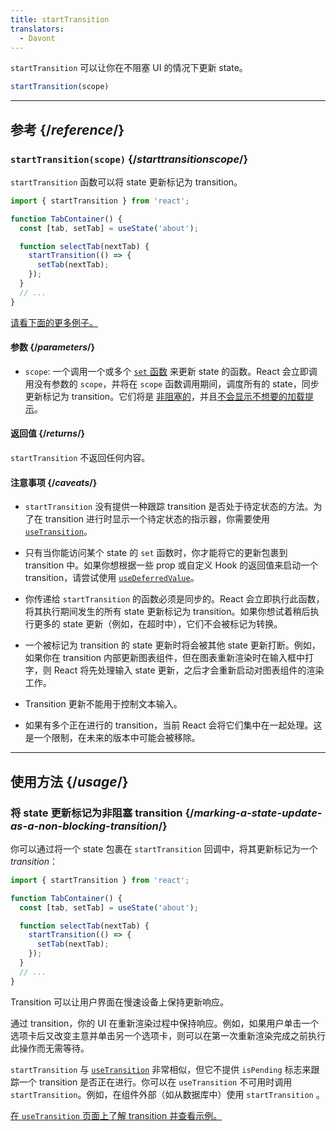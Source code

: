 ```yaml
---
title: startTransition
translators:
  - Davont
---
```


<Intro>

`startTransition` 可以让你在不阻塞 UI 的情况下更新 state。

```js
startTransition(scope)
```

</Intro>

<InlineToc />

---

## 参考 {/*reference*/}

### `startTransition(scope)` {/*starttransitionscope*/}

`startTransition` 函数可以将 state 更新标记为 transition。

```js {7,9}
import { startTransition } from 'react';

function TabContainer() {
  const [tab, setTab] = useState('about');

  function selectTab(nextTab) {
    startTransition(() => {
      setTab(nextTab);
    });
  }
  // ...
}
```

[请看下面的更多例子。](#usage)

#### 参数 {/*parameters*/}

* `scope`: 一个调用一个或多个 [`set` 函数](/reference/react/useState#setstate) 来更新 state 的函数。React 会立即调用没有参数的 `scope`，并将在 `scope` 函数调用期间，调度所有的 state，同步更新标记为 transition。它们将是 [非阻塞的](/reference/react/useTransition#marking-a-state-update-as-a-non-blocking-transition)，并且[不会显示不想要的加载提示](/reference/react/useTransition#preventing-unwanted-loading-indicators)。

#### 返回值 {/*returns*/}

`startTransition` 不返回任何内容。

#### 注意事项 {/*caveats*/}

* `startTransition` 没有提供一种跟踪 transition 是否处于待定状态的方法。为了在 transition 进行时显示一个待定状态的指示器，你需要使用 [`useTransition`](/reference/react/useTransition)。

* 只有当你能访问某个 state 的 `set` 函数时，你才能将它的更新包裹到 transition 中。如果你想根据一些 prop 或自定义 Hook 的返回值来启动一个 transition，请尝试使用 [`useDeferredValue`](/reference/react/useDeferredValue)。

* 你传递给 `startTransition` 的函数必须是同步的。React 会立即执行此函数，将其执行期间发生的所有 state 更新标记为 transition。如果你想试着稍后执行更多的 state 更新（例如，在超时中），它们不会被标记为转换。

* 一个被标记为 transition 的 state 更新时将会被其他 state 更新打断。例如，如果你在 transition 内部更新图表组件，但在图表重新渲染时在输入框中打字，则 React 将先处理输入 state 更新，之后才会重新启动对图表组件的渲染工作。

* Transition 更新不能用于控制文本输入。

* 如果有多个正在进行的 transition，当前 React 会将它们集中在一起处理。这是一个限制，在未来的版本中可能会被移除。

---

## 使用方法 {/*usage*/}

### 将 state 更新标记为非阻塞 transition {/*marking-a-state-update-as-a-non-blocking-transition*/}

你可以通过将一个 state 包裹在 `startTransition` 回调中，将其更新标记为一个 *transition*：

```js {7,9}
import { startTransition } from 'react';

function TabContainer() {
  const [tab, setTab] = useState('about');

  function selectTab(nextTab) {
    startTransition(() => {
      setTab(nextTab);
    });
  }
  // ...
}
```
Transition 可以让用户界面在慢速设备上保持更新响应。

通过 transition，你的 UI 在重新渲染过程中保持响应。例如，如果用户单击一个选项卡后又改变主意并单击另一个选项卡，则可以在第一次重新渲染完成之前执行此操作而无需等待。

<Note>

`startTransition` 与 [`useTransition`](/reference/react/useTransition) 非常相似，但它不提供 `isPending` 标志来跟踪一个 transition 是否正在进行。你可以在 `useTransition` 不可用时调用 `startTransition`。例如，在组件外部（如从数据库中）使用 `startTransition` 。

[在 `useTransition` 页面上了解 transition 并查看示例。](/reference/react/useTransition)

</Note>
